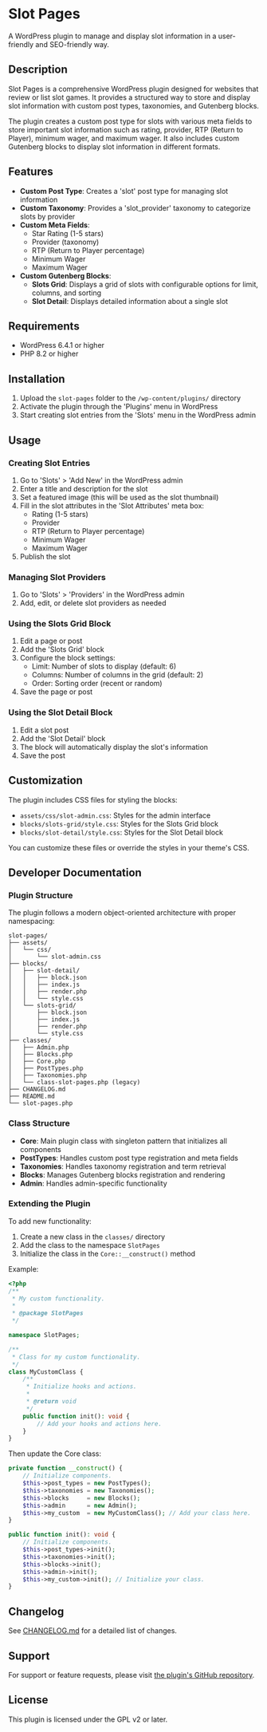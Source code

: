 # Slot Pages

A WordPress plugin to manage and display slot information in a user-friendly and SEO-friendly way.

## Description

Slot Pages is a comprehensive WordPress plugin designed for websites that review or list slot games. It provides a structured way to store and display slot information with custom post types, taxonomies, and Gutenberg blocks.

The plugin creates a custom post type for slots with various meta fields to store important slot information such as rating, provider, RTP (Return to Player), minimum wager, and maximum wager. It also includes custom Gutenberg blocks to display slot information in different formats.

## Features

- **Custom Post Type**: Creates a 'slot' post type for managing slot information
- **Custom Taxonomy**: Provides a 'slot_provider' taxonomy to categorize slots by provider
- **Custom Meta Fields**:
  - Star Rating (1-5 stars)
  - Provider (taxonomy)
  - RTP (Return to Player percentage)
  - Minimum Wager
  - Maximum Wager
- **Custom Gutenberg Blocks**:
  - **Slots Grid**: Displays a grid of slots with configurable options for limit, columns, and sorting
  - **Slot Detail**: Displays detailed information about a single slot

## Requirements

- WordPress 6.4.1 or higher
- PHP 8.2 or higher

## Installation

1. Upload the `slot-pages` folder to the `/wp-content/plugins/` directory
2. Activate the plugin through the 'Plugins' menu in WordPress
3. Start creating slot entries from the 'Slots' menu in the WordPress admin

## Usage

### Creating Slot Entries

1. Go to 'Slots' > 'Add New' in the WordPress admin
2. Enter a title and description for the slot
3. Set a featured image (this will be used as the slot thumbnail)
4. Fill in the slot attributes in the 'Slot Attributes' meta box:
   - Rating (1-5 stars)
   - Provider
   - RTP (Return to Player percentage)
   - Minimum Wager
   - Maximum Wager
5. Publish the slot

### Managing Slot Providers

1. Go to 'Slots' > 'Providers' in the WordPress admin
2. Add, edit, or delete slot providers as needed

### Using the Slots Grid Block

1. Edit a page or post
2. Add the 'Slots Grid' block
3. Configure the block settings:
   - Limit: Number of slots to display (default: 6)
   - Columns: Number of columns in the grid (default: 2)
   - Order: Sorting order (recent or random)
4. Save the page or post

### Using the Slot Detail Block

1. Edit a slot post
2. Add the 'Slot Detail' block
3. The block will automatically display the slot's information
4. Save the post

## Customization

The plugin includes CSS files for styling the blocks:
- `assets/css/slot-admin.css`: Styles for the admin interface
- `blocks/slots-grid/style.css`: Styles for the Slots Grid block
- `blocks/slot-detail/style.css`: Styles for the Slot Detail block

You can customize these files or override the styles in your theme's CSS.

## Developer Documentation

### Plugin Structure

The plugin follows a modern object-oriented architecture with proper namespacing:

```
slot-pages/
├── assets/
│   └── css/
│       └── slot-admin.css
├── blocks/
│   ├── slot-detail/
│   │   ├── block.json
│   │   ├── index.js
│   │   ├── render.php
│   │   └── style.css
│   └── slots-grid/
│       ├── block.json
│       ├── index.js
│       ├── render.php
│       └── style.css
├── classes/
│   ├── Admin.php
│   ├── Blocks.php
│   ├── Core.php
│   ├── PostTypes.php
│   ├── Taxonomies.php
│   └── class-slot-pages.php (legacy)
├── CHANGELOG.md
├── README.md
└── slot-pages.php
```

### Class Structure

- **Core**: Main plugin class with singleton pattern that initializes all components
- **PostTypes**: Handles custom post type registration and meta fields
- **Taxonomies**: Handles taxonomy registration and term retrieval
- **Blocks**: Manages Gutenberg blocks registration and rendering
- **Admin**: Handles admin-specific functionality

### Extending the Plugin

To add new functionality:

1. Create a new class in the `classes/` directory
2. Add the class to the namespace `SlotPages`
3. Initialize the class in the `Core::__construct()` method

Example:

```php
<?php
/**
 * My custom functionality.
 *
 * @package SlotPages
 */

namespace SlotPages;

/**
 * Class for my custom functionality.
 */
class MyCustomClass {
    /**
     * Initialize hooks and actions.
     *
     * @return void
     */
    public function init(): void {
        // Add your hooks and actions here.
    }
}
```

Then update the Core class:

```php
private function __construct() {
    // Initialize components.
    $this->post_types = new PostTypes();
    $this->taxonomies = new Taxonomies();
    $this->blocks     = new Blocks();
    $this->admin      = new Admin();
    $this->my_custom  = new MyCustomClass(); // Add your class here.
}

public function init(): void {
    // Initialize components.
    $this->post_types->init();
    $this->taxonomies->init();
    $this->blocks->init();
    $this->admin->init();
    $this->my_custom->init(); // Initialize your class.
}
```

## Changelog

See [CHANGELOG.md](CHANGELOG.md) for a detailed list of changes.

## Support

For support or feature requests, please visit [the plugin's GitHub repository](https://github.com/adnnco/slot-pages).

## License

This plugin is licensed under the GPL v2 or later.
